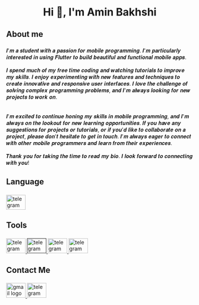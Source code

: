 <h1 align="center">Hi 👋, I'm  Amin Bakhshi</h1>

###

<h2 align="left">About me</h2>

###

<p align="left">𝑰'𝒎 𝒂 𝒔𝒕𝒖𝒅𝒆𝒏𝒕 𝒘𝒊𝒕𝒉 𝒂 𝒑𝒂𝒔𝒔𝒊𝒐𝒏 𝒇𝒐𝒓 𝒎𝒐𝒃𝒊𝒍𝒆 𝒑𝒓𝒐𝒈𝒓𝒂𝒎𝒎𝒊𝒏𝒈. 𝑰'𝒎 𝒑𝒂𝒓𝒕𝒊𝒄𝒖𝒍𝒂𝒓𝒍𝒚 𝒊𝒏𝒕𝒆𝒓𝒆𝒔𝒕𝒆𝒅 𝒊𝒏 𝒖𝒔𝒊𝒏𝒈 𝑭𝒍𝒖𝒕𝒕𝒆𝒓 𝒕𝒐 𝒃𝒖𝒊𝒍𝒅 𝒃𝒆𝒂𝒖𝒕𝒊𝒇𝒖𝒍 𝒂𝒏𝒅 𝒇𝒖𝒏𝒄𝒕𝒊𝒐𝒏𝒂𝒍 𝒎𝒐𝒃𝒊𝒍𝒆 𝒂𝒑𝒑𝒔.<br><br>𝑰 𝒔𝒑𝒆𝒏𝒅 𝒎𝒖𝒄𝒉 𝒐𝒇 𝒎𝒚 𝒇𝒓𝒆𝒆 𝒕𝒊𝒎𝒆 𝒄𝒐𝒅𝒊𝒏𝒈 𝒂𝒏𝒅 𝒘𝒂𝒕𝒄𝒉𝒊𝒏𝒈 𝒕𝒖𝒕𝒐𝒓𝒊𝒂𝒍𝒔 𝒕𝒐 𝒊𝒎𝒑𝒓𝒐𝒗𝒆 𝒎𝒚 𝒔𝒌𝒊𝒍𝒍𝒔. 𝑰 𝒆𝒏𝒋𝒐𝒚 𝒆𝒙𝒑𝒆𝒓𝒊𝒎𝒆𝒏𝒕𝒊𝒏𝒈 𝒘𝒊𝒕𝒉 𝒏𝒆𝒘 𝒇𝒆𝒂𝒕𝒖𝒓𝒆𝒔 𝒂𝒏𝒅 𝒕𝒆𝒄𝒉𝒏𝒊𝒒𝒖𝒆𝒔 𝒕𝒐 𝒄𝒓𝒆𝒂𝒕𝒆 𝒊𝒏𝒏𝒐𝒗𝒂𝒕𝒊𝒗𝒆 𝒂𝒏𝒅 𝒓𝒆𝒔𝒑𝒐𝒏𝒔𝒊𝒗𝒆 𝒖𝒔𝒆𝒓 𝒊𝒏𝒕𝒆𝒓𝒇𝒂𝒄𝒆𝒔. 𝑰 𝒍𝒐𝒗𝒆 𝒕𝒉𝒆 𝒄𝒉𝒂𝒍𝒍𝒆𝒏𝒈𝒆 𝒐𝒇 𝒔𝒐𝒍𝒗𝒊𝒏𝒈 𝒄𝒐𝒎𝒑𝒍𝒆𝒙 𝒑𝒓𝒐𝒈𝒓𝒂𝒎𝒎𝒊𝒏𝒈 𝒑𝒓𝒐𝒃𝒍𝒆𝒎𝒔, 𝒂𝒏𝒅 𝑰'𝒎 𝒂𝒍𝒘𝒂𝒚𝒔 𝒍𝒐𝒐𝒌𝒊𝒏𝒈 𝒇𝒐𝒓 𝒏𝒆𝒘 𝒑𝒓𝒐𝒋𝒆𝒄𝒕𝒔 𝒕𝒐 𝒘𝒐𝒓𝒌 𝒐𝒏.<br><br><br>𝑰'𝒎 𝒆𝒙𝒄𝒊𝒕𝒆𝒅 𝒕𝒐 𝒄𝒐𝒏𝒕𝒊𝒏𝒖𝒆 𝒉𝒐𝒏𝒊𝒏𝒈 𝒎𝒚 𝒔𝒌𝒊𝒍𝒍𝒔 𝒊𝒏 𝒎𝒐𝒃𝒊𝒍𝒆 𝒑𝒓𝒐𝒈𝒓𝒂𝒎𝒎𝒊𝒏𝒈, 𝒂𝒏𝒅 𝑰'𝒎 𝒂𝒍𝒘𝒂𝒚𝒔 𝒐𝒏 𝒕𝒉𝒆 𝒍𝒐𝒐𝒌𝒐𝒖𝒕 𝒇𝒐𝒓 𝒏𝒆𝒘 𝒍𝒆𝒂𝒓𝒏𝒊𝒏𝒈 𝒐𝒑𝒑𝒐𝒓𝒕𝒖𝒏𝒊𝒕𝒊𝒆𝒔. 𝑰𝒇 𝒚𝒐𝒖 𝒉𝒂𝒗𝒆 𝒂𝒏𝒚 𝒔𝒖𝒈𝒈𝒆𝒔𝒕𝒊𝒐𝒏𝒔 𝒇𝒐𝒓 𝒑𝒓𝒐𝒋𝒆𝒄𝒕𝒔 𝒐𝒓 𝒕𝒖𝒕𝒐𝒓𝒊𝒂𝒍𝒔, 𝒐𝒓 𝒊𝒇 𝒚𝒐𝒖'𝒅 𝒍𝒊𝒌𝒆 𝒕𝒐 𝒄𝒐𝒍𝒍𝒂𝒃𝒐𝒓𝒂𝒕𝒆 𝒐𝒏 𝒂 𝒑𝒓𝒐𝒋𝒆𝒄𝒕, 𝒑𝒍𝒆𝒂𝒔𝒆 𝒅𝒐𝒏'𝒕 𝒉𝒆𝒔𝒊𝒕𝒂𝒕𝒆 𝒕𝒐 𝒈𝒆𝒕 𝒊𝒏 𝒕𝒐𝒖𝒄𝒉. 𝑰'𝒎 𝒂𝒍𝒘𝒂𝒚𝒔 𝒆𝒂𝒈𝒆𝒓 𝒕𝒐 𝒄𝒐𝒏𝒏𝒆𝒄𝒕 𝒘𝒊𝒕𝒉 𝒐𝒕𝒉𝒆𝒓 𝒎𝒐𝒃𝒊𝒍𝒆 𝒑𝒓𝒐𝒈𝒓𝒂𝒎𝒎𝒆𝒓𝒔 𝒂𝒏𝒅 𝒍𝒆𝒂𝒓𝒏 𝒇𝒓𝒐𝒎 𝒕𝒉𝒆𝒊𝒓 𝒆𝒙𝒑𝒆𝒓𝒊𝒆𝒏𝒄𝒆𝒔.<br><br>𝑻𝒉𝒂𝒏𝒌 𝒚𝒐𝒖 𝒇𝒐𝒓 𝒕𝒂𝒌𝒊𝒏𝒈 𝒕𝒉𝒆 𝒕𝒊𝒎𝒆 𝒕𝒐 𝒓𝒆𝒂𝒅 𝒎𝒚 𝒃𝒊𝒐. 𝑰 𝒍𝒐𝒐𝒌 𝒇𝒐𝒓𝒘𝒂𝒓𝒅 𝒕𝒐 𝒄𝒐𝒏𝒏𝒆𝒄𝒕𝒊𝒏𝒈 𝒘𝒊𝒕𝒉 𝒚𝒐𝒖!</p>

###

<h2 align="left">Language</h2>

###

<div align="left">
  

<a href="https://dart.dev/" target="_blank">
    <img src="https://cdn.jsdelivr.net/gh/devicons/devicon/icons/dart/dart-original.svg" width="52" height="40" alt="telegram logo"  />
  </a>


</div>

###

<h2 align="left">Tools</h2>

###

<div align="left">



<a href="https://flutter.dev/" target="_blank">
    <img src="https://storage.googleapis.com/cms-storage-bucket/ec64036b4eacc9f3fd73.svg" width="52" height="40" alt="telegram logo"  />
  </a>

  <a href="" target="_blank">
    <img src="https://cdn.jsdelivr.net/gh/devicons/devicon/icons/android/android-plain.svg" width="52" height="40" alt="telegram logo"  />
  </a>


  <a href="https://code.visualstudio.com/" target="_blank">
    <img src="https://cdn.jsdelivr.net/gh/devicons/devicon/icons/vscode/vscode-original.svg" width="52" height="40" alt="telegram logo"  />
  </a>


  <a href="https://github.com/AminBDev" target="_blank">
    <img src="https://cdn.jsdelivr.net/gh/devicons/devicon/icons/github/github-original.svg" width="52" height="40" alt="telegram logo"  />
  </a>



</div>

###

<h2 align="left">Contact Me</h2>

###

<div align="left">
  <a href="bakhshim178@gmail.com" target="_blank">
    <img src="https://raw.githubusercontent.com/maurodesouza/profile-readme-generator/master/src/assets/icons/social/gmail/default.svg" width="52" height="40" alt="gmail logo"  />
  </a>
  <a href="https://t.me/amin8615" target="_blank">
    <img src="https://raw.githubusercontent.com/maurodesouza/profile-readme-generator/master/src/assets/icons/social/telegram/default.svg" width="52" height="40" alt="telegram logo"  />
  </a>
</div>

###

